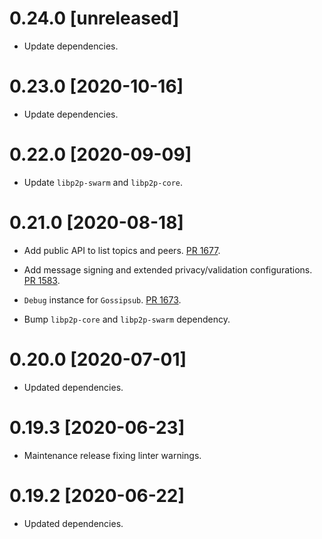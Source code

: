 # 0.24.0 [unreleased]

- Update dependencies.

# 0.23.0 [2020-10-16]

- Update dependencies.

# 0.22.0 [2020-09-09]

- Update `libp2p-swarm` and `libp2p-core`.

# 0.21.0 [2020-08-18]

- Add public API to list topics and peers. [PR 1677](https://github.com/libp2p/rust-libp2p/pull/1677).

- Add message signing and extended privacy/validation configurations. [PR 1583](https://github.com/libp2p/rust-libp2p/pull/1583).

- `Debug` instance for `Gossipsub`. [PR 1673](https://github.com/libp2p/rust-libp2p/pull/1673).

- Bump `libp2p-core` and `libp2p-swarm` dependency.

# 0.20.0 [2020-07-01]

- Updated dependencies.

# 0.19.3 [2020-06-23]

- Maintenance release fixing linter warnings.

# 0.19.2 [2020-06-22]

- Updated dependencies.
